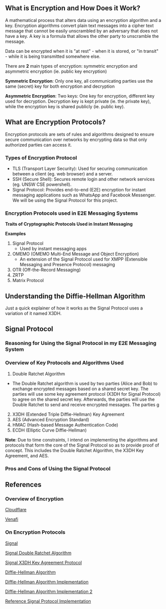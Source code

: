 ## What is Encryption and How Does it Work?
A mathematical process that alters data using an encryption algorithm and a key. 
Encryption algorithms convert plain text messages into a cipher text message
that cannot be easily unscrambled by an adversary that does not have a key. A key
is a formula that allows the other party to unscramble the message. 

Data can be encrypted when it is "at rest" - when it is stored, or "in transit" -
while it is being transmitted somewhere else.

There are **2** main types of encryption: symmetric encryption and asymmetric encryption (ie. public key encryption)

**Symmetric Encryption**: Only one key, all communicating parties use the same (secret) key for both encryption and decryption

**Asymmetric Encryption**: Two keys: One key for encryption, different key used for decryption.
Decryption key is kept private (ie. the private key), while the encryption key is shared publicly (ie. public key). 

## What are Encryption Protocols?
Encryption protocols are sets of rules and algorithms designed to ensure secure communication over networks by encrypting data so that only authorized parties can access it.

### Types of Encryption Protocol ###
- TLS (Transport Layer Security): Used for securing communication between a client (eg. web browser) and a server. 
- SSH (Secure Shell): Secures remote login and other network services (eg. UNSW CSE powershell).
- Signal Protocol: Provides end-to-end (E2E) encryption for instant messaging applications such as WhatsApp and Facebook Messenger. We will be using the Signal Protocol for this project. 

### Encryption Protocols used in E2E Messaging Systems ###
**Traits of Cryptographic Protocols Used in Instant Messaging**

**Examples**
1. Signal Protocol
    - Used by instant messaging apps 
2. OMEMO (OMEMO Multi-End Message and Object Encryption)
    - An extension of the Signal Protocol used for XMPP (Extensible Messaging and Presence Protocol) messaging
3. OTR (Off-the-Record Messaging)
4. ZRTP
5. Matrix Protocol

## Understanding the Diffie-Hellman Algorithm ##
Just a quick explainer of how it works as the Signal Protocol uses a variation of it named X3DH.

## Signal Protocol
### Reasoning for Using the Signal Protocol in my E2E Messaging System ###

### Overview of Key Protocols and Algorithms Used ###
1. Double Ratchet Algorithm
- The Double Ratchet algorithm is used by two parties (Alice and Bob) to exchange encrypted messages based on a shared secret key. The parties will use some key agreement protocol (X3DH for Signal Protocol) to agree on the shared secret key. Afterwards, the parties will use the Double Ratchet to send and receive encrypted messages. The parties g
2. X3DH (Extended Triple Diffie-Hellman) Key Agreement 
3. AES (Advanced Encryption Standard)
4. HMAC (Hash-based Message Authentication Code)
5. ECDH (Elliptic Curve Diffie-Hellman)

**Note**: Due to time constraints, I intend on implementing the algorithms and protocols that form the core of the Signal Protocol so as to provide proof of concept. This includes the Double Ratchet Algorithm, the X3DH Key Agreement, and AES.

### Pros and Cons of Using the Signal Protocol ###

## References
### Overview of Encryption
[Cloudflare](https://www.cloudflare.com/learning/ssl/what-is-encryption/)

[Venafi](https://venafi.com/blog/how-do-encryption-protocols-work/)

### On Encryption Protocols
[Signal](https://signal.org/docs/)

[Signal Double Ratchet Algorithm](https://signal.org/docs/specifications/doubleratchet/)

[Signal X3DH Key Agreement Protocol](https://signal.org/docs/specifications/x3dh/)

[Diffie-Hellman Algorithm](https://www.simplilearn.com/tutorials/cryptography-tutorial/deffie-hellman-key-exchange)

[Diffie-Hellman Algorithm Implementation](https://www.scaler.in/diffie-hellman-algorithm-implementation/)

[Diffie-Hellman Algorithm Implementation 2](https://www.geeksforgeeks.org/implementation-diffie-hellman-algorithm/)

[Reference Signal Protocol Implementation](https://github.com/narayanpai1/Signal-Protocol-Implementation)